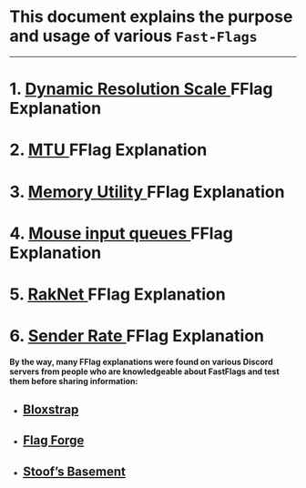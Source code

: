 

# This document explains the purpose and usage of various `Fast-Flags`

---
# 1. [Dynamic Resolution Scale ](https://github.com/Fast-Flags/FFlags-Explanations/blob/main/RenderDynamic%20Resolution%20Scale.md) FFlag Explanation
# 2. [MTU ](https://github.com/Fast-Flags/FFlags-Explanations/blob/main/MTU.md) FFlag Explanation
# 3. [Memory Utility ](https://github.com/Fast-Flags/FFlags-Explanations/blob/main/Memory%20Utility.md) FFlag Explanation
# 4. [Mouse input queues ](https://github.com/Fast-Flags/FFlags-Explanations/blob/main/Mouse_input_queues.md) FFlag Explanation
# 5. [RakNet ](https://github.com/Fast-Flags/FFlags-Explanations/blob/main/Raknet.md) FFlag Explanation
# 6. [Sender Rate ](https://github.com/Fast-Flags/FFlags-Explanations/blob/main/Sender%20Rate.md) FFlag Explanation

 #### By the way, many FFlag explanations were found on various Discord servers from people who are knowledgeable about FastFlags and test them before sharing information:
- ## [Bloxstrap](https://discord.com/invite/nKjV3mGq6R)
- ## [Flag Forge](https://discord.gg/ApEUrRArKU)
- ## [Stoof’s Basement](https://discord.gg/jq2PftPUhU)
